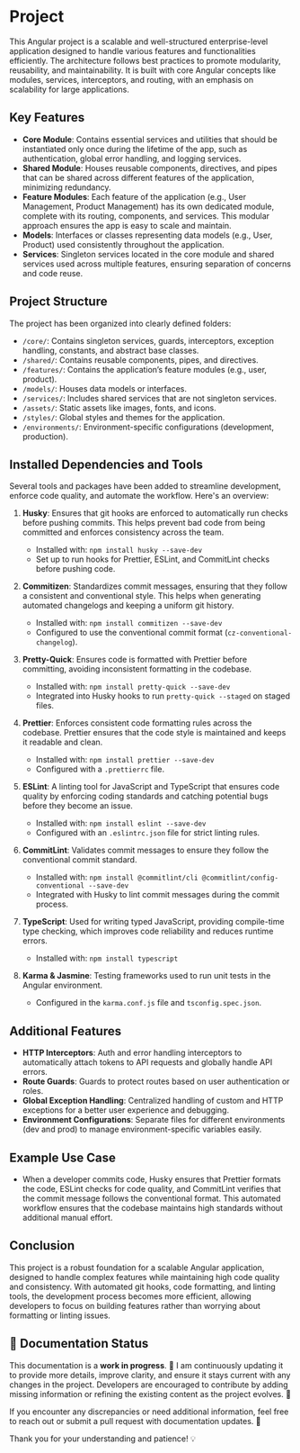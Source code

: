 # Project

This Angular project is a scalable and well-structured enterprise-level application designed to handle various features and functionalities efficiently. The architecture follows best practices to promote modularity, reusability, and maintainability. It is built with core Angular concepts like modules, services, interceptors, and routing, with an emphasis on scalability for large applications.

## Key Features
- **Core Module**: Contains essential services and utilities that should be instantiated only once during the lifetime of the app, such as authentication, global error handling, and logging services.
- **Shared Module**: Houses reusable components, directives, and pipes that can be shared across different features of the application, minimizing redundancy.
- **Feature Modules**: Each feature of the application (e.g., User Management, Product Management) has its own dedicated module, complete with its routing, components, and services. This modular approach ensures the app is easy to scale and maintain.
- **Models**: Interfaces or classes representing data models (e.g., User, Product) used consistently throughout the application.
- **Services**: Singleton services located in the core module and shared services used across multiple features, ensuring separation of concerns and code reuse.

## Project Structure

The project has been organized into clearly defined folders:
- `/core/`: Contains singleton services, guards, interceptors, exception handling, constants, and abstract base classes.
- `/shared/`: Contains reusable components, pipes, and directives.
- `/features/`: Contains the application’s feature modules (e.g., user, product).
- `/models/`: Houses data models or interfaces.
- `/services/`: Includes shared services that are not singleton services.
- `/assets/`: Static assets like images, fonts, and icons.
- `/styles/`: Global styles and themes for the application.
- `/environments/`: Environment-specific configurations (development, production).

## Installed Dependencies and Tools
Several tools and packages have been added to streamline development, enforce code quality, and automate the workflow. Here's an overview:

1. **Husky**: Ensures that git hooks are enforced to automatically run checks before pushing commits. This helps prevent bad code from being committed and enforces consistency across the team.
   - Installed with: `npm install husky --save-dev`
   - Set up to run hooks for Prettier, ESLint, and CommitLint checks before pushing code.

2. **Commitizen**: Standardizes commit messages, ensuring that they follow a consistent and conventional style. This helps when generating automated changelogs and keeping a uniform git history.
   - Installed with: `npm install commitizen --save-dev`
   - Configured to use the conventional commit format (`cz-conventional-changelog`).

3. **Pretty-Quick**: Ensures code is formatted with Prettier before committing, avoiding inconsistent formatting in the codebase.
   - Installed with: `npm install pretty-quick --save-dev`
   - Integrated into Husky hooks to run `pretty-quick --staged` on staged files.

4. **Prettier**: Enforces consistent code formatting rules across the codebase. Prettier ensures that the code style is maintained and keeps it readable and clean.
   - Installed with: `npm install prettier --save-dev`
   - Configured with a `.prettierrc` file.

5. **ESLint**: A linting tool for JavaScript and TypeScript that ensures code quality by enforcing coding standards and catching potential bugs before they become an issue.
   - Installed with: `npm install eslint --save-dev`
   - Configured with an `.eslintrc.json` file for strict linting rules.

6. **CommitLint**: Validates commit messages to ensure they follow the conventional commit standard.
   - Installed with: `npm install @commitlint/cli @commitlint/config-conventional --save-dev`
   - Integrated with Husky to lint commit messages during the commit process.

7. **TypeScript**: Used for writing typed JavaScript, providing compile-time type checking, which improves code reliability and reduces runtime errors.
   - Installed with: `npm install typescript`

8. **Karma & Jasmine**: Testing frameworks used to run unit tests in the Angular environment.
   - Configured in the `karma.conf.js` file and `tsconfig.spec.json`.

## Additional Features
- **HTTP Interceptors**: Auth and error handling interceptors to automatically attach tokens to API requests and globally handle API errors.
- **Route Guards**: Guards to protect routes based on user authentication or roles.
- **Global Exception Handling**: Centralized handling of custom and HTTP exceptions for a better user experience and debugging.
- **Environment Configurations**: Separate files for different environments (dev and prod) to manage environment-specific variables easily.

## Example Use Case
- When a developer commits code, Husky ensures that Prettier formats the code, ESLint checks for code quality, and CommitLint verifies that the commit message follows the conventional format. This automated workflow ensures that the codebase maintains high standards without additional manual effort.

## Conclusion
This project is a robust foundation for a scalable Angular application, designed to handle complex features while maintaining high code quality and consistency. With automated git hooks, code formatting, and linting tools, the development process becomes more efficient, allowing developers to focus on building features rather than worrying about formatting or linting issues.

## 🚧 Documentation Status

This documentation is a **work in progress**. 📝 I am continuously updating it to provide more details, improve clarity, and ensure it stays current with any changes in the project. Developers are encouraged to contribute by adding missing information or refining the existing content as the project evolves. 🚀

If you encounter any discrepancies or need additional information, feel free to reach out or submit a pull request with documentation updates. 🙌

Thank you for your understanding and patience! 💡
